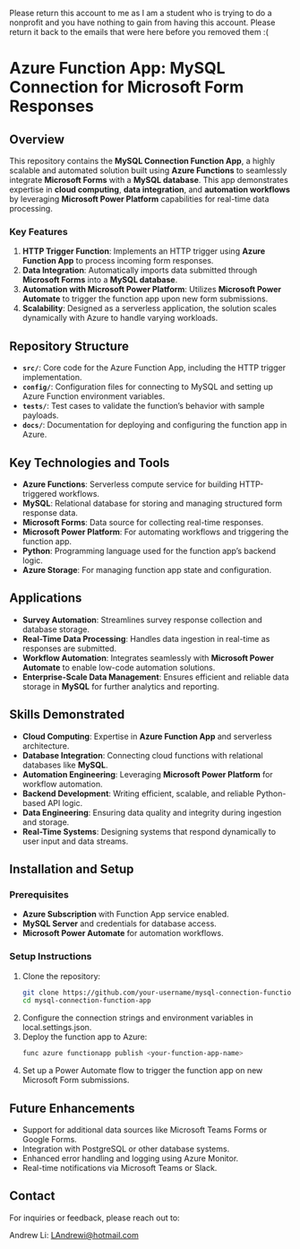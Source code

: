 Please return this account to me as I am a student who is trying to do a nonprofit and you have nothing to gain from having this account. Please return it back to the emails that were here before you removed them :(


# Azure Function App: MySQL Connection for Microsoft Form Responses

## Overview

This repository contains the **MySQL Connection Function App**, a highly scalable and automated solution built using **Azure Functions** to seamlessly integrate **Microsoft Forms** with a **MySQL database**. This app demonstrates expertise in **cloud computing**, **data integration**, and **automation workflows** by leveraging **Microsoft Power Platform** capabilities for real-time data processing.

### Key Features

1. **HTTP Trigger Function**: Implements an HTTP trigger using **Azure Function App** to process incoming form responses.
2. **Data Integration**: Automatically imports data submitted through **Microsoft Forms** into a **MySQL database**.
3. **Automation with Microsoft Power Platform**: Utilizes **Microsoft Power Automate** to trigger the function app upon new form submissions.
4. **Scalability**: Designed as a serverless application, the solution scales dynamically with Azure to handle varying workloads.

## Repository Structure

- **`src/`**: Core code for the Azure Function App, including the HTTP trigger implementation.
- **`config/`**: Configuration files for connecting to MySQL and setting up Azure Function environment variables.
- **`tests/`**: Test cases to validate the function’s behavior with sample payloads.
- **`docs/`**: Documentation for deploying and configuring the function app in Azure.

## Key Technologies and Tools

- **Azure Functions**: Serverless compute service for building HTTP-triggered workflows.
- **MySQL**: Relational database for storing and managing structured form response data.
- **Microsoft Forms**: Data source for collecting real-time responses.
- **Microsoft Power Platform**: For automating workflows and triggering the function app.
- **Python**: Programming language used for the function app’s backend logic.
- **Azure Storage**: For managing function app state and configuration.

## Applications

- **Survey Automation**: Streamlines survey response collection and database storage.
- **Real-Time Data Processing**: Handles data ingestion in real-time as responses are submitted.
- **Workflow Automation**: Integrates seamlessly with **Microsoft Power Automate** to enable low-code automation solutions.
- **Enterprise-Scale Data Management**: Ensures efficient and reliable data storage in **MySQL** for further analytics and reporting.

## Skills Demonstrated

- **Cloud Computing**: Expertise in **Azure Function App** and serverless architecture.
- **Database Integration**: Connecting cloud functions with relational databases like **MySQL**.
- **Automation Engineering**: Leveraging **Microsoft Power Platform** for workflow automation.
- **Backend Development**: Writing efficient, scalable, and reliable Python-based API logic.
- **Data Engineering**: Ensuring data quality and integrity during ingestion and storage.
- **Real-Time Systems**: Designing systems that respond dynamically to user input and data streams.

## Installation and Setup

### Prerequisites
- **Azure Subscription** with Function App service enabled.
- **MySQL Server** and credentials for database access.
- **Microsoft Power Automate** for automation workflows.

### Setup Instructions
1. Clone the repository:
   ```bash
   git clone https://github.com/your-username/mysql-connection-function-app.git
   cd mysql-connection-function-app

2. Configure the connection strings and environment variables in local.settings.json.
3. Deploy the function app to Azure:
   ```bash
   func azure functionapp publish <your-function-app-name>
4. Set up a Power Automate flow to trigger the function app on new Microsoft Form submissions.

## Future Enhancements
- Support for additional data sources like Microsoft Teams Forms or Google Forms.
- Integration with PostgreSQL or other database systems.
- Enhanced error handling and logging using Azure Monitor.
- Real-time notifications via Microsoft Teams or Slack.
  
## Contact
For inquiries or feedback, please reach out to:

Andrew Li: LAndrewi@hotmail.com


